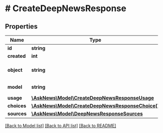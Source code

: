 # # CreateDeepNewsResponse

## Properties

Name | Type | Description | Notes
------------ | ------------- | ------------- | -------------
**id** | **string** |  |
**created** | **int** |  |
**object** | **string** |  | [optional] [default to 'chat.completion']
**model** | **string** |  | [optional] [default to 'deepseek']
**usage** | [**\AskNews\Model\CreateDeepNewsResponseUsage**](CreateDeepNewsResponseUsage.md) |  |
**choices** | [**\AskNews\Model\CreateDeepNewsResponseChoice[]**](CreateDeepNewsResponseChoice.md) |  |
**sources** | [**\AskNews\Model\DeepNewsResponseSources**](DeepNewsResponseSources.md) |  |

[[Back to Model list]](../../README.md#models) [[Back to API list]](../../README.md#endpoints) [[Back to README]](../../README.md)
